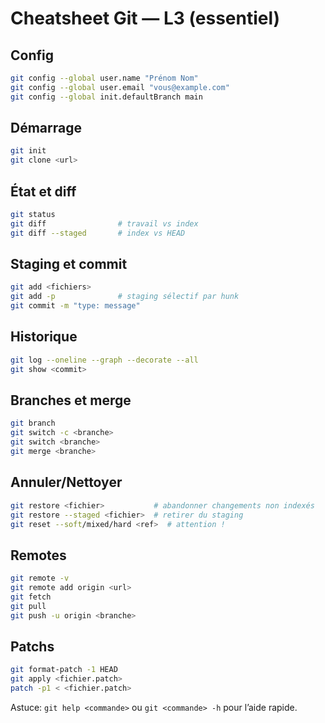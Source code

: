 # Cheatsheet Git — L3 (essentiel)

## Config
```bash
git config --global user.name "Prénom Nom"
git config --global user.email "vous@example.com"
git config --global init.defaultBranch main
```

## Démarrage
```bash
git init
git clone <url>
```

## État et diff
```bash
git status
git diff                # travail vs index
git diff --staged       # index vs HEAD
```

## Staging et commit
```bash
git add <fichiers>
git add -p              # staging sélectif par hunk
git commit -m "type: message"
```

## Historique
```bash
git log --oneline --graph --decorate --all
git show <commit>
```

## Branches et merge
```bash
git branch
git switch -c <branche>
git switch <branche>
git merge <branche>
```

## Annuler/Nettoyer
```bash
git restore <fichier>           # abandonner changements non indexés
git restore --staged <fichier>  # retirer du staging
git reset --soft/mixed/hard <ref>  # attention !
```

## Remotes
```bash
git remote -v
git remote add origin <url>
git fetch
git pull
git push -u origin <branche>
```

## Patchs
```bash
git format-patch -1 HEAD
git apply <fichier.patch>
patch -p1 < <fichier.patch>
```

Astuce: `git help <commande>` ou `git <commande> -h` pour l’aide rapide.
